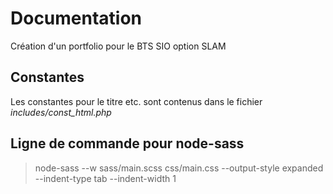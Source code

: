 # Documentation

Création d'un portfolio pour le BTS SIO option SLAM

## Constantes

Les constantes pour le titre etc. sont contenus dans le fichier *includes/const_html.php*

## Ligne de commande pour node-sass

> node-sass --w sass/main.scss css/main.css --output-style expanded --indent-type tab --indent-width 1